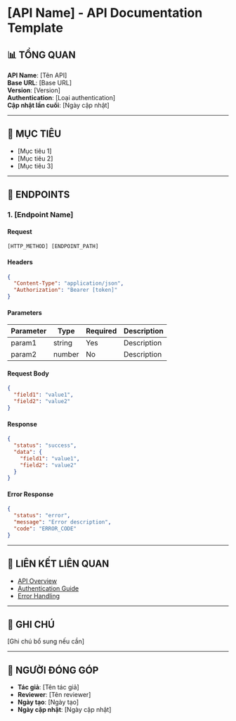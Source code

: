 # [API Name] - API Documentation Template

## 📊 **TỔNG QUAN**

**API Name**: [Tên API]  
**Base URL**: [Base URL]  
**Version**: [Version]  
**Authentication**: [Loại authentication]  
**Cập nhật lần cuối**: [Ngày cập nhật]  

---

## 🎯 **MỤC TIÊU**

- [Mục tiêu 1]
- [Mục tiêu 2]
- [Mục tiêu 3]

---

## 🔌 **ENDPOINTS**

### 1. [Endpoint Name]

#### **Request**
```http
[HTTP_METHOD] [ENDPOINT_PATH]
```

#### **Headers**
```json
{
  "Content-Type": "application/json",
  "Authorization": "Bearer [token]"
}
```

#### **Parameters**
| Parameter | Type | Required | Description |
|-----------|------|----------|-------------|
| param1 | string | Yes | Description |
| param2 | number | No | Description |

#### **Request Body**
```json
{
  "field1": "value1",
  "field2": "value2"
}
```

#### **Response**
```json
{
  "status": "success",
  "data": {
    "field1": "value1",
    "field2": "value2"
  }
}
```

#### **Error Response**
```json
{
  "status": "error",
  "message": "Error description",
  "code": "ERROR_CODE"
}
```

---

## 🔗 **LIÊN KẾT LIÊN QUAN**

- [API Overview](../02-API-DOCUMENTATION/api-overview.md)
- [Authentication Guide](../02-API-DOCUMENTATION/auth-integration-guide.md)
- [Error Handling](../05-BACKEND/error-handling.md)

---

## 📝 **GHI CHÚ**

[Ghi chú bổ sung nếu cần]

---

## 👥 **NGƯỜI ĐÓNG GÓP**

- **Tác giả**: [Tên tác giả]
- **Reviewer**: [Tên reviewer]
- **Ngày tạo**: [Ngày tạo]
- **Ngày cập nhật**: [Ngày cập nhật] 